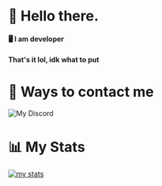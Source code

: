 # 👋 Hello there.
#### 🖥️ I am developer
#### That's it lol, idk what to put
# 💬 Ways to contact me
![My Discord](https://discord-readme-badge.vercel.app/api?id=821542308406362112)

# 📊 My Stats
[![my stats](https://github-readme-stats.vercel.app/api?username=Equinox404)](https://github.com/anuraghazra/github-readme-stats)

 
